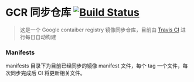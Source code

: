 # GCR 同步仓库 [![Build Status](https://travis-ci.com/yinjiayi/imgsync.svg?branch=master)](https://travis-ci.com/yinjiayi/imgsync)


> 这是一个 Google contaiber registry 镜像同步仓库，目前由 [Travis CI](https://travis-ci.com/yinjiayi/imgsync) 进行每日自动构建

### Manifests

manifests 目录下为目前已经同步的镜像 manifest 文件，每个 tag 一个文件，每次同步完成后 CI 将更新相关文件。

